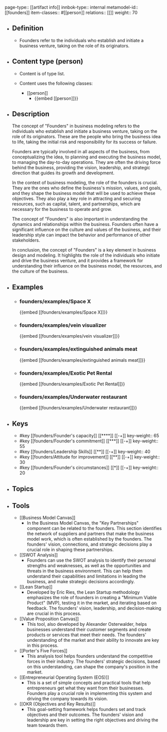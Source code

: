 page-type:: [[artifact info]]
innbok-type:: internal
metamodel-id:: [[founders]]
item-classes:: #[[person]]
relations:: [[]]
weight:: 70

- ## Definition
  - Founders refer to the individuals who establish and initiate a business venture, taking on the role of its originators.
- ## Content type (person)
  - Content is of type list.
  
  - Content uses the following classes:
    - [[person]]
      - {{embed [[person]]}}
  
- ## Description
  The concept of "Founders" in business modeling refers to the individuals who establish and initiate a business venture, taking on the role of its originators. These are the people who bring the business idea to life, taking the initial risk and responsibility for its success or failure. 
  
  Founders are typically involved in all aspects of the business, from conceptualizing the idea, to planning and executing the business model, to managing the day-to-day operations. They are often the driving force behind the business, providing the vision, leadership, and strategic direction that guides its growth and development.
  
  In the context of business modeling, the role of the founders is crucial. They are the ones who define the business's mission, values, and goals, and they shape the business model that will be used to achieve these objectives. They also play a key role in attracting and securing resources, such as capital, talent, and partnerships, which are necessary for the business to operate and grow.
  
  The concept of "Founders" is also important in understanding the dynamics and relationships within the business. Founders often have a significant influence on the culture and values of the business, and their leadership style can impact the behavior and performance of other stakeholders. 
  
  In conclusion, the concept of "Founders" is a key element in business design and modeling. It highlights the role of the individuals who initiate and drive the business venture, and it provides a framework for understanding their influence on the business model, the resources, and the culture of the business.
- ## Examples
  - ### founders/examples/Space X
    {{embed [[founders/examples/Space X]]}}
  - ### founders/examples/vein visualizer
    {{embed [[founders/examples/vein visualizer]]}}
  - ### founders/examples/extinguished animals meat
    {{embed [[founders/examples/extinguished animals meat]]}}
  - ### founders/examples/Exotic Pet Rental
    {{embed [[founders/examples/Exotic Pet Rental]]}}
  - ### founders/examples/Underwater restaurant
    {{embed [[founders/examples/Underwater restaurant]]}}
  
- ## Keys
  - #key [[founders/Founder's capacity]] [[****]] [[-+]]
    key-weight:: 65
  - #key [[founders/Founder's commitment]] [[***]] [[-+]]
    key-weight:: 55
  - #key [[founders/Leadership Skills]] [[**]] [[-+]]
    key-weight:: 40
  - #key [[founders/Attitude for improvement]] [[**]] [[-+]]
    key-weight:: 30
  - #key [[founders/Founder's circumstances]] [[*]] [[-+]]
    key-weight:: 20
- ## Topics
  
- ## Tools
  - [[Business Model Canvas]]
    - In the Business Model Canvas, the "Key Partnerships" component can be related to the founders. This section identifies the network of suppliers and partners that make the business model work, which is often established by the founders. The founders' vision, connections, and strategic decisions play a crucial role in shaping these partnerships.
  - [[SWOT Analysis]]
    - Founders can use the SWOT analysis to identify their personal strengths and weaknesses, as well as the opportunities and threats in the business environment. This can help them understand their capabilities and limitations in leading the business, and make strategic decisions accordingly.
  - [[Lean Startup]]
    - Developed by Eric Ries, the Lean Startup methodology emphasizes the role of founders in creating a "Minimum Viable Product" (MVP), testing it in the market, and iterating based on feedback. The founders' vision, leadership, and decision-making are crucial in this process.
  - [[Value Proposition Canvas]]
    - This tool, also developed by Alexander Osterwalder, helps businesses understand their customer segments and create products or services that meet their needs. The founders' understanding of the market and their ability to innovate are key in this process.
  - [[Porter's Five Forces]]
    - This analysis tool helps founders understand the competitive forces in their industry. The founders' strategic decisions, based on this understanding, can shape the company's position in the market.
  - [[Entrepreneurial Operating System (EOS)]]
    - This is a set of simple concepts and practical tools that help entrepreneurs get what they want from their businesses. Founders play a crucial role in implementing this system and driving the company towards its vision.
  - [[OKR (Objectives and Key Results)]]
    - This goal-setting framework helps founders set and track objectives and their outcomes. The founders' vision and leadership are key in setting the right objectives and driving the team towards them.


